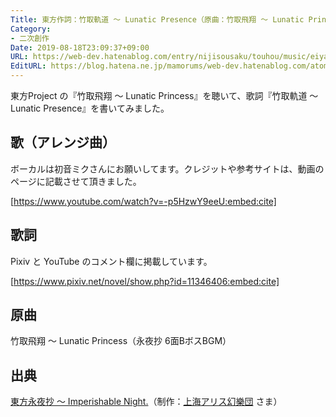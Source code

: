 ```yaml
---
Title: 東方作詞：竹取軌道 ～ Lunatic Presence（原曲：竹取飛翔 ～ Lunatic Princess）
Category:
- 二次創作
Date: 2019-08-18T23:09:37+09:00
URL: https://web-dev.hatenablog.com/entry/nijisousaku/touhou/music/eiyasyou/taketorikidou
EditURL: https://blog.hatena.ne.jp/mamorums/web-dev.hatenablog.com/atom/entry/26006613399343871
---
```


東方Project の『竹取飛翔 ～ Lunatic Princess』を聴いて、歌詞『竹取軌道 ～ Lunatic Presence』を書いてみました。


## 歌（アレンジ曲）
ボーカルは初音ミクさんにお願いしてます。クレジットや参考サイトは、動画のページに記載させて頂きました。

[https://www.youtube.com/watch?v=-p5HzwY9eeU:embed:cite]


## 歌詞
Pixiv と YouTube のコメント欄に掲載しています。

[https://www.pixiv.net/novel/show.php?id=11346406:embed:cite]


## 原曲
竹取飛翔 ～ Lunatic Princess（永夜抄 6面BボスBGM）


## 出典
[東方永夜抄 ～ Imperishable Night.](https://www16.big.or.jp/~zun/html/th08top.html)（制作：[上海アリス幻樂団](https://www16.big.or.jp/~zun/) さま）
